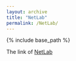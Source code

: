 ```yaml
---
layout: archive
title: "NetLab"
permalink: /NetLab/
---
```


{% include base_path %}


The link of [NetLab](http://www.cs.uky.edu/~manivann/)
